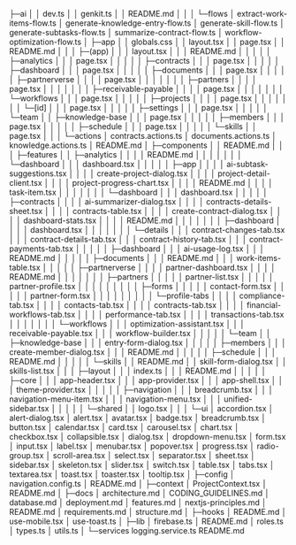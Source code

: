 ├─ai
│  │  dev.ts
│  │  genkit.ts
│  │  README.md
│  │
│  └─flows
│          extract-work-items-flow.ts
│          generate-knowledge-entry-flow.ts
│          generate-skill-flow.ts
│          generate-subtasks-flow.ts
│          summarize-contract-flow.ts
│          workflow-optimization-flow.ts
│
├─app
│  │  globals.css
│  │  layout.tsx
│  │  page.tsx
│  │  README.md
│  │
│  ├─(app)
│  │  │  layout.tsx
│  │  │  README.md
│  │  │
│  │  ├─analytics
│  │  │      page.tsx
│  │  │
│  │  ├─contracts
│  │  │      page.tsx
│  │  │
│  │  ├─dashboard
│  │  │      page.tsx
│  │  │
│  │  ├─documents
│  │  │      page.tsx
│  │  │
│  │  ├─partnerverse
│  │  │  │  page.tsx
│  │  │  │
│  │  │  ├─partners
│  │  │  │      page.tsx
│  │  │  │
│  │  │  ├─receivable-payable
│  │  │  │      page.tsx
│  │  │  │
│  │  │  └─workflows
│  │  │          page.tsx
│  │  │
│  │  ├─projects
│  │  │  │  page.tsx
│  │  │  │
│  │  │  └─[id]
│  │  │          page.tsx
│  │  │
│  │  ├─settings
│  │  │      page.tsx
│  │  │
│  │  └─team
│  │      ├─knowledge-base
│  │      │      page.tsx
│  │      │
│  │      ├─members
│  │      │      page.tsx
│  │      │
│  │      ├─schedule
│  │      │      page.tsx
│  │      │
│  │      └─skills
│  │              page.tsx
│  │
│  └─actions
│          contracts.actions.ts
│          documents.actions.ts
│          knowledge.actions.ts
│          README.md
│
├─components
│  │  README.md
│  │
│  ├─features
│  │  ├─analytics
│  │  │  │  README.md
│  │  │  │
│  │  │  └─dashboard
│  │  │          dashboard.tsx
│  │  │
│  │  ├─app
│  │  │  │  ai-subtask-suggestions.tsx
│  │  │  │  create-project-dialog.tsx
│  │  │  │  project-detail-client.tsx
│  │  │  │  project-progress-chart.tsx
│  │  │  │  README.md
│  │  │  │  task-item.tsx
│  │  │  │
│  │  │  └─dashboard
│  │  │          dashboard.tsx
│  │  │
│  │  ├─contracts
│  │  │  │  ai-summarizer-dialog.tsx
│  │  │  │  contracts-details-sheet.tsx
│  │  │  │  contracts-table.tsx
│  │  │  │  create-contract-dialog.tsx
│  │  │  │  dashboard-stats.tsx
│  │  │  │  README.md
│  │  │  │
│  │  │  ├─dashboard
│  │  │  │      dashboard.tsx
│  │  │  │
│  │  │  └─details
│  │  │          contract-changes-tab.tsx
│  │  │          contract-details-tab.tsx
│  │  │          contract-history-tab.tsx
│  │  │          contract-payments-tab.tsx
│  │  │
│  │  ├─dashboard
│  │  │      ai-usage-log.tsx
│  │  │      README.md
│  │  │
│  │  ├─documents
│  │  │      README.md
│  │  │      work-items-table.tsx
│  │  │
│  │  ├─partnerverse
│  │  │  │  partner-dashboard.tsx
│  │  │  │  README.md
│  │  │  │
│  │  │  ├─partners
│  │  │  │  │  partner-list.tsx
│  │  │  │  │  partner-profile.tsx
│  │  │  │  │
│  │  │  │  ├─forms
│  │  │  │  │      contact-form.tsx
│  │  │  │  │      partner-form.tsx
│  │  │  │  │
│  │  │  │  └─profile-tabs
│  │  │  │          compliance-tab.tsx
│  │  │  │          contacts-tab.tsx
│  │  │  │          contracts-tab.tsx
│  │  │  │          financial-workflows-tab.tsx
│  │  │  │          performance-tab.tsx
│  │  │  │          transactions-tab.tsx
│  │  │  │
│  │  │  └─workflows
│  │  │          optimization-assistant.tsx
│  │  │          receivable-payable.tsx
│  │  │          workflow-builder.tsx
│  │  │
│  │  └─team
│  │      ├─knowledge-base
│  │      │      entry-form-dialog.tsx
│  │      │
│  │      ├─members
│  │      │      create-member-dialog.tsx
│  │      │      README.md
│  │      │
│  │      ├─schedule
│  │      │      README.md
│  │      │
│  │      └─skills
│  │              README.md
│  │              skill-form-dialog.tsx
│  │              skills-list.tsx
│  │
│  ├─layout
│  │  │  index.ts
│  │  │  README.md
│  │  │
│  │  ├─core
│  │  │      app-header.tsx
│  │  │      app-provider.tsx
│  │  │      app-shell.tsx
│  │  │      theme-provider.tsx
│  │  │
│  │  ├─navigation
│  │  │      breadcrumb.tsx
│  │  │      navigation-menu-item.tsx
│  │  │      navigation-menu.tsx
│  │  │      unified-sidebar.tsx
│  │  │
│  │  └─shared
│  │          logo.tsx
│  │
│  └─ui
│          accordion.tsx
│          alert-dialog.tsx
│          alert.tsx
│          avatar.tsx
│          badge.tsx
│          breadcrumb.tsx
│          button.tsx
│          calendar.tsx
│          card.tsx
│          carousel.tsx
│          chart.tsx
│          checkbox.tsx
│          collapsible.tsx
│          dialog.tsx
│          dropdown-menu.tsx
│          form.tsx
│          input.tsx
│          label.tsx
│          menubar.tsx
│          popover.tsx
│          progress.tsx
│          radio-group.tsx
│          scroll-area.tsx
│          select.tsx
│          separator.tsx
│          sheet.tsx
│          sidebar.tsx
│          skeleton.tsx
│          slider.tsx
│          switch.tsx
│          table.tsx
│          tabs.tsx
│          textarea.tsx
│          toast.tsx
│          toaster.tsx
│          tooltip.tsx
│
├─config
│      navigation.config.ts
│      README.md
│
├─context
│      ProjectContext.tsx
│      README.md
│
├─docs
│      architecture.md
│      CODING_GUIDELINES.md
│      database.md
│      deployment.md
│      features.md
│      nextjs-principles.md
│      README.md
│      requirements.md
│      structure.md
│
├─hooks
│      README.md
│      use-mobile.tsx
│      use-toast.ts
│
├─lib
│      firebase.ts
│      README.md
│      roles.ts
│      types.ts
│      utils.ts
│
└─services
        logging.service.ts
        README.md
